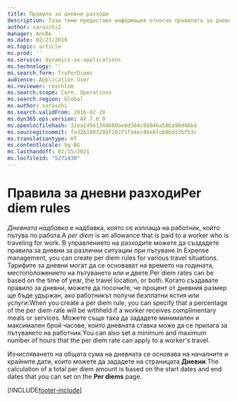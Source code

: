 ```yaml
---
title: Правила за дневни разходи
description: Тази тема предоставя информация относно правилата за дневни разходи.
author: saraschi2
manager: AnnBe
ms.date: 02/23/2018
ms.topic: article
ms.prod: ''
ms.service: dynamics-ax-applications
ms.technology: ''
ms.search.form: TrvPerDiems
audience: Application User
ms.reviewer: roschlom
ms.search.scope: Core, Operations
ms.search.region: Global
ms.author: saraschi
ms.search.validFrom: 2016-02-28
ms.dyn365.ops.version: AX 7.0.0
ms.openlocfilehash: 32ea14941344660ae0d384c8b046a50ba98d46bd
ms.sourcegitcommit: fa32b1893286f20271fa4ec4be8fc68bd135f53c
ms.translationtype: HT
ms.contentlocale: bg-BG
ms.lasthandoff: 02/15/2021
ms.locfileid: "5271430"
---
```

# <a name="per-diem-rules"></a><span data-ttu-id="d06f7-103">Правила за дневни разходи</span><span class="sxs-lookup"><span data-stu-id="d06f7-103">Per diem rules</span></span>

<span data-ttu-id="d06f7-104">*Дневната надбавка* е надбавка, която се изплаща на работник, който пътува по работа.</span><span class="sxs-lookup"><span data-stu-id="d06f7-104">A *per diem* is an allowance that is paid to a worker who is traveling for work.</span></span> <span data-ttu-id="d06f7-105">В управлението на разходите можете да създадете правила за дневни за различни ситуации при пътуване.</span><span class="sxs-lookup"><span data-stu-id="d06f7-105">In Expense management, you can create per diem rules for various travel situations.</span></span> <span data-ttu-id="d06f7-106">Тарифите за дневни могат да се основават на времето на годината, местоположението на пътуването или и двете.</span><span class="sxs-lookup"><span data-stu-id="d06f7-106">Per diem rates can be based on the time of year, the travel location, or both.</span></span> <span data-ttu-id="d06f7-107">Когато създавате правило за дневни, можете да посочите, че процент от дневния размер ще бъде удържан, ако работникът получи безплатни ястия или услуги.</span><span class="sxs-lookup"><span data-stu-id="d06f7-107">When you create a per diem rule, you can specify that a percentage of the per diem rate will be withheld if a worker receives complimentary meals or services.</span></span> <span data-ttu-id="d06f7-108">Можете също така да зададете минимален и максимален брой часове, които дневната ставка може да се прилага за пътуването на работник.</span><span class="sxs-lookup"><span data-stu-id="d06f7-108">You can also set a minimum and maximum number of hours that the per diem rate can apply to a worker's travel.</span></span>

<span data-ttu-id="d06f7-109">Изчисляването на общата сума на дневната се основава на началните и крайните дати, които можете да зададете на страницата **Дневни**.</span><span class="sxs-lookup"><span data-stu-id="d06f7-109">The calculation of a total per diem amount is based on the start dates and end dates that you can set on the **Per diems** page.</span></span>


[!INCLUDE[footer-include](../includes/footer-banner.md)]